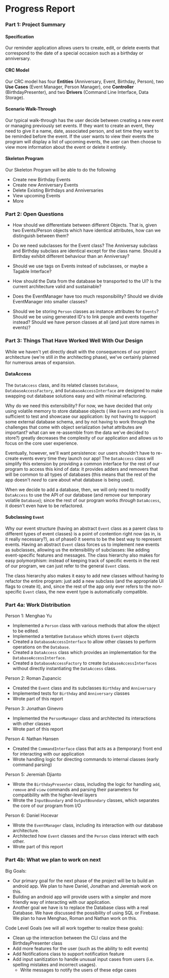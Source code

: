 # Progress Report

### Part 1: Project Summary

#### Specification

Our reminder application allows users to create, edit, or delete events that correspond to the date of a special occasion such as a birthday or anniversary.

#### CRC Model

Our CRC model has four **Entities** (Anniversary, Event, Birthday, Person), two **Use Cases** (Event Manager, Person Manager), one **Controller** (BirthdayPresenter), and two **Drivers** (Command Line Interface, Data Storage).

#### Scenario Walk-Through

Our typical walk-through has the user decide between creating a new event or managing previously set events. If they want to create an event, they need to give it a name, date, associated person, and set time they want to be reminded before the event. If the user wants to view their events the program will display a list of upcoming events, the user can then choose to view more information about the event or delete it entirely.

#### Skeleton Program

Our Skeleton Program will be able to do the following

- Create new Birthday Events
- Create new Anniversary Events
- Delete Existing Birthdays and Anniversaries
- View upcoming Events
- More

### Part 2: Open Questions

- How should we differentiate between different Objects. That is, given two Events/Person objects which have identical attributes, how can we distinguish between them?

- Do we need subclasses for the Event class? The Anniversay subclass and Birthday subclass are identical except for the class name. Should a Birthday exhibit different behaviour than an Anniversay?

- Should we use tags on Events instead of subclasses, or maybe a Tagable Interface?

- How should the Data from the database be transported to the UI? Is the current architecture valid and sustainable?

- Does the EventManager have too much responsibility? Should we divide EventManager into smaller classes?

- Should we be storing `Person` classes as instance attributes for `Events`? Should we be using generated ID's to link people and events together instead? Should we have person classes at all (and just store names in events)?

### Part 3: Things That Have Worked Well With Our Design

While we haven't yet directly dealt with the consequences of our project architecture (we're still _in_ the architecting
phase), we've certainly planned for numerous areas of expansion.

#### DataAccess

The `DataAccess` class, and its related classes `Database`, `DatabaseAccessFactory`, and `DatabaseAccessInterface` are
designed to make swapping out database solutions easy and with minimal refactoring.

Why do we need this extensibility? For now, we have decided that only using volatile memory to store database objects (
like `Event`s and `Person`s) is sufficient to test and showcase our application: by not having to support some external
database schema, and by not having to work through the challenges that come with object serialization (what attributes
are important? what can we re-assemble from the data we've decided to store?) greatly decreases the complexity of our
application and allows us to focus on the core user experience.

Eventually, however, we'll want persistence: our users shouldn't have to re-create events every time they launch our
app! The `DataAccess` class will simplify this extension by providing a common interface for the rest of our program to
access this kind of data: it provides adders and removers that will be common to all types of databases (this means that
the rest of the app doesn't _need_ to care about what database is being used).

When we decide to add a database, then, we will only need to modify `DataAccess` to use the API of our
database (and remove our temporary volatile `Database`); since the rest of our program works _through_ `DataAccess`, it
doesn't even have to be refactored.

#### Subclassing `Event`

Why our event structure (having an abstract `Event` class as a parent class to different types of event classes) is a
point of contention right now (as in, is it really necessary?), as of phase0 it seems to be the best way to represent
events. Having an abstract `Event` class forces us to implement new events as subclasses, allowing us the extensibility
of subclasses: like adding event-specific features and messages. The class hierarchy also makes for easy polymorphism: 
instead of keeping track of specific events in the rest of our program, we can just refer to the general `Event` class.

The class hierarchy also makes it easy to add new classes without having to refactor the entire program: just add a new
subclass (and the appropriate UI flags to create it), and, since the rest of the app only ever refers to the
non-specific `Event` class, the new event type is automatically compatible.

### Part 4a: Work Distribution

Person 1: Menghao Yu

- Implemented a `Person` class with various methods that allow the object to be edited.
- Implemented a tentative `Database` which stores `Event` objects
- Created a `DatabaseAccessInterface` to allow other classes to perform operations on the `Database`.
- Created a `DataAccess` class which provides an implementation for the `DatabaseAccessInterface`.
- Created a `DatabaseAccessFactory` to create `DatabaseAccessInterfaces` without directly instantiating the `DataAccess` class.

Person 2: Roman Zupancic

- Created the `Event` class and its subclasses `Birthday` and `Anniversary`
- Implemented tests for `Birthday` and `Anniversary` classes
- Wrote part of this report

Person 3: Jonathan Ginevro

- Implemented the `PersonManager` class and architected its interactions with other classes
- Wrote part of this report

Person 4: Nathan Hansen

- Created the `CommandInterface` class that acts as a (temporary) front end for interacting with our application
- Wrote handling logic for directing commands to internal classes (early command parsing) 

Person 5: Jeremiah Djianto

- Wrote the `BirthdayPresenter` class, including the logic for handling `add`, `remove` and `view` commands and parsing their parameters for compatibility with the higher-level layers
- Wrote the `InputBoundary` and `OutputBoundary` classes, which separates the core of our program from I/O

Person 6: Daniel Hocevar

- Wrote the `EventManager` class, including its interaction with our database architecture.
- Architected how `Event` classes and the `Person` class interact with each other.
- Wrote part of this report

### Part 4b: What we plan to work on next
Big Goals:
- Our primary goal for the next phase of the project will be to build an android app. We plan to have Daniel, Jonathan and Jeremiah work on this.
- Building an android app will provide users with a simpler and more friendly way of interacting with our application. 
- Another goal we have is to replace the Database class with a real Database. We have discussed the possibility of using SQL or Firebase. We plan to have Menghao, Roman and Nathan work on this.

Code Level Goals (we will all work together to realize these goals):
- Clean up the interaction between the CLI class and the BirthdayPresenter class
- Add more features for the user (such as the ability to edit events)
- Add Notifications class to support notification feature
- Add input sanitization to handle unusual input cases from users (i.e. spelling mistakes and incorrect usages).
    - Write messages to notify the users of these edge cases
